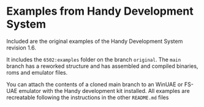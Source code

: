 # Examples from Handy Development System

Included are the original examples of the Handy Development System revision 1.6.

It includes the `6502:examples` folder on the branch `original`.
The `main` branch has a reworked structure and has assembled and compiled binaries, roms and emulator files.

You can attach the contents of a cloned main branch to an WinUAE or FS-UAE emulator with the Handy development kit installed. All examples are recreatable following the instructions in the other `README.md` files
